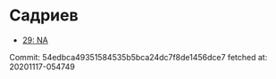 # Садриев
- [29: NA](29.md)

Commit: 54edbca49351584535b5bca24dc7f8de1456dce7
 fetched at: 20201117-054749
